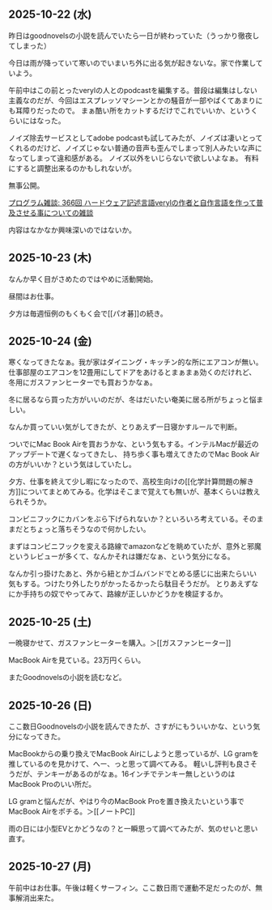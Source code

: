 ##  2025-10-22 (水)

昨日はgoodnovelsの小説を読んでいたら一日が終わっていた（うっかり徹夜してしまった）

今日は雨が降っていて寒いのでいまいち外に出る気が起きないな。家で作業していよう。

午前中はこの前とったverylの人とのpodcastを編集する。普段は編集はしない主義なのだが、今回はエスプレッソマシーンとかの騒音が一部やばくてあまりにも耳障りだったので。
まぁ酷い所をカットするだけでこれでいいか、というくらいにはなった。

ノイズ除去サービスとしてadobe podcastも試してみたが、ノイズは凄いとってくれるのだけど、ノイズじゃない普通の音声も歪んでしまって別人みたいな声になってしまって違和感がある。
ノイズ以外をいじらないで欲しいよなぁ。
有料にすると調整出来るのかもしれないが。

無事公開。

[プログラム雑談: 366回 ハードウェア記述言語verylの作者と自作言語を作って普及させる事についての雑談](https://open.spotify.com/episode/1zQbEuJ487JlIx29LkArn0?si=8sCmU-vnQmOB7OzHcbPOSA)

内容はなかなか興味深いのではないか。

## 2025-10-23 (木)

なんか早く目がさめたのではやめに活動開始。

昼間はお仕事。

夕方は毎週恒例のもくもく会で[[パオ碁]]の続き。

## 2025-10-24 (金)

寒くなってきたなぁ。我が家はダイニング・キッチン的な所にエアコンが無い。仕事部屋のエアコンを12畳用にしてドアをあけるとまぁまぁ効くのだけれど、
冬用にガスファンヒーターでも買おうかなぁ。

冬に居るなら買った方がいいのだが、冬はだいたい奄美に居る所がちょっと悩ましい。

なんか買っていい気がしてきたが、とりあえず一日寝かすルールで判断。

ついでにMac Book Airを買おうかな、という気もする。インテルMacが最近のアップデートで遅くなってきたし、
持ち歩く事も増えてきたのでMac Book Airの方がいいか？という気はしていたし。

夕方、仕事を終えて少し暇になったので、高校生向けの[[化学計算問題の解き方]]についてまとめてみる。化学はそこまで覚えても無いが、基本くらいは教えられそうか。

コンビニフックにカバンをぶら下げられないか？といろいろ考えている。そのままだとちょっと落ちそうなので何かしたい。

まずはコンビニフックを変える路線でamazonなどを眺めていたが、意外と邪魔というレビューが多くて、なんかそれは嫌だなぁ、という気分になる。

なんか引っ掛けたあと、外から紐とかゴムバンドでとめる感じに出来たらいい気もする。つけたり外したりがかったるかったら駄目そうだが。
とりあえずなにか手持ちの奴でやってみて、路線が正しいかどうかを検証するか。

## 2025-10-25 (土)

一晩寝かせて、ガスファンヒーターを購入。＞[[ガスファンヒーター]]

MacBook Airを見ている。23万円くらい。

またGoodnovelsの小説を読むなど。

## 2025-10-26 (日)

ここ数日Goodnovelsの小説を読んできたが、さすがにもういいかな、という気分になってきた。

MacBookからの乗り換えでMacBook Airにしようと思っているが、LG gramを推しているのを見かけて、へー、っと思って調べてみる。
軽いし評判も良さそうだが、テンキーがあるのがなぁ。16インチでテンキー無しというのはMacBook Proのいい所だ。

LG gramと悩んだが、やはり今のMacBook Proを置き換えたいという事でMacBook Airをポチる。＞[[ノートPC]]

雨の日には小型EVとかどうなの？と一瞬思って調べてみたが、気のせいと思い直す。

## 2025-10-27 (月)

午前中はお仕事。午後は軽くサーフィン。ここ数日雨で運動不足だったのが、無事解消出来た。